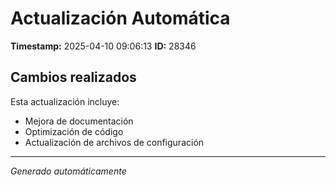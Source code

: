 # Actualización Automática

**Timestamp:** 2025-04-10 09:06:13
**ID:** 28346

## Cambios realizados

Esta actualización incluye:
- Mejora de documentación
- Optimización de código
- Actualización de archivos de configuración

---
*Generado automáticamente*
